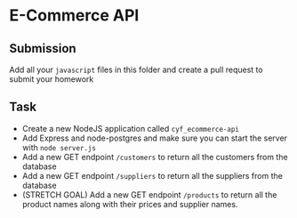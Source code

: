 # E-Commerce API

## Submission

Add all your `javascript` files in this folder and create a pull request to submit your homework

## Task

- Create a new NodeJS application called `cyf_ecommerce-api`
- Add Express and node-postgres and make sure you can start the server with `node server.js`
- Add a new GET endpoint `/customers` to return all the customers from the database
- Add a new GET endpoint `/suppliers` to return all the suppliers from the database
- (STRETCH GOAL) Add a new GET endpoint `/products` to return all the product names along with their prices and supplier names.
